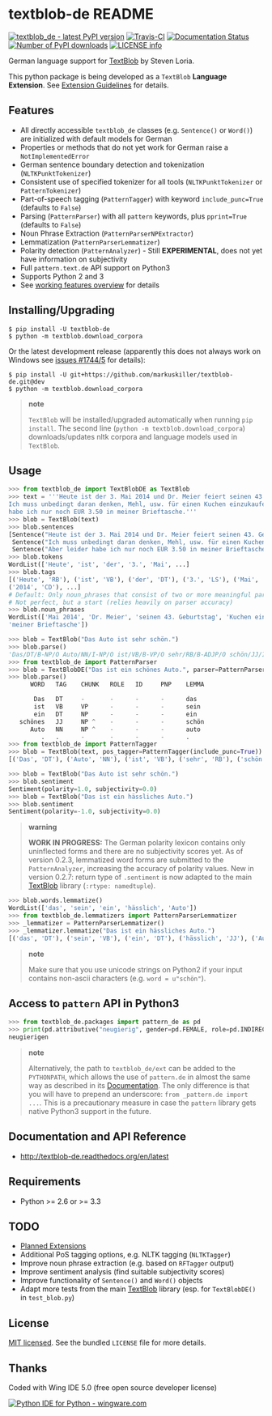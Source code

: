 textblob-de README
==================

[![textblob\_de - latest PyPI version](https://pypip.in/v/textblob-de/badge.png)](https://pypi.python.org/pypi/textblob-de/)
[![Travis-CI](https://travis-ci.org/markuskiller/textblob-de.png?branch=dev)](https://travis-ci.org/markuskiller/textblob-de)
[![Documentation Status](https://readthedocs.org/projects/textblob-de/badge/?version=latest)](http://textblob-de.readthedocs.org/en/latest/)
[![Number of PyPI downloads](https://pypip.in/d/textblob-de/badge.png)](https://pypi.python.org/pypi/textblob-de/)
[![LICENSE info](https://pypip.in/license/textblob-de/badge.png)](http://choosealicense.com/licenses/mit/)

German language support for [TextBlob](http://textblob.readthedocs.org/en/dev/) by Steven Loria.

This python package is being developed as a `TextBlob` **Language Extension**. See [Extension Guidelines](https://textblob.readthedocs.org/en/dev/contributing.html) for details.

Features
--------

-   All directly accessible `textblob_de` classes (e.g. `Sentence()` or `Word()`) are initialized with default models for German
-   Properties or methods that do not yet work for German raise a `NotImplementedError`
-   German sentence boundary detection and tokenization (`NLTKPunktTokenizer`)
-   Consistent use of specified tokenizer for all tools (`NLTKPunktTokenizer` or `PatternTokenizer`)
-   Part-of-speech tagging (`PatternTagger`) with keyword `include_punc=True` (defaults to `False`)
-   Parsing (`PatternParser`) with all `pattern` keywords, plus `pprint=True` (defaults to `False`)
-   Noun Phrase Extraction (`PatternParserNPExtractor`)
-   Lemmatization (`PatternParserLemmatizer`)
-   Polarity detection (`PatternAnalyzer`) - Still **EXPERIMENTAL**, does not yet have information on subjectivity
-   Full `pattern.text.de` API support on Python3
-   Supports Python 2 and 3
-   See [working features overview](http://langui.ch/nlp/python/textblob-de-dev/) for details

Installing/Upgrading
--------------------

    $ pip install -U textblob-de
    $ python -m textblob.download_corpora

Or the latest development release (apparently this does not always work on Windows see [issues \#1744/5](https://github.com/pypa/pip/pull/1745) for details):

    $ pip install -U git+https://github.com/markuskiller/textblob-de.git@dev
    $ python -m textblob.download_corpora

> **note**
>
> `TextBlob` will be installed/upgraded automatically when running `pip install`. The second line (`python -m textblob.download_corpora`) downloads/updates nltk corpora and language models used in `TextBlob`.

Usage
-----

``` python
>>> from textblob_de import TextBlobDE as TextBlob
>>> text = '''Heute ist der 3. Mai 2014 und Dr. Meier feiert seinen 43. Geburtstag. 
Ich muss unbedingt daran denken, Mehl, usw. für einen Kuchen einzukaufen. Aber leider 
habe ich nur noch EUR 3.50 in meiner Brieftasche.'''
>>> blob = TextBlob(text)
>>> blob.sentences
[Sentence("Heute ist der 3. Mai 2014 und Dr. Meier feiert seinen 43. Geburtstag."),
 Sentence("Ich muss unbedingt daran denken, Mehl, usw. für einen Kuchen einzukaufen."),
 Sentence("Aber leider habe ich nur noch EUR 3.50 in meiner Brieftasche.")]
>>> blob.tokens
WordList(['Heute', 'ist', 'der', '3.', 'Mai', ...]
>>> blob.tags
[('Heute', 'RB'), ('ist', 'VB'), ('der', 'DT'), ('3.', 'LS'), ('Mai', 'NN'), 
('2014', 'CD'), ...]
# Default: Only noun_phrases that consist of two or more meaningful parts are displayed.
# Not perfect, but a start (relies heavily on parser accuracy)
>>> blob.noun_phrases
WordList(['Mai 2014', 'Dr. Meier', 'seinen 43. Geburtstag', 'Kuchen einzukaufen', 
'meiner Brieftasche'])
```

``` python
>>> blob = TextBlob("Das Auto ist sehr schön.")
>>> blob.parse()
'Das/DT/B-NP/O Auto/NN/I-NP/O ist/VB/B-VP/O sehr/RB/B-ADJP/O schön/JJ/I-ADJP/O'
>>> from textblob_de import PatternParser
>>> blob = TextBlobDE("Das ist ein schönes Auto.", parser=PatternParser(pprint=True, lemmata=True))
>>> blob.parse()
      WORD   TAG    CHUNK   ROLE   ID     PNP    LEMMA   

       Das   DT     -       -      -      -      das     
       ist   VB     VP      -      -      -      sein    
       ein   DT     NP      -      -      -      ein     
   schönes   JJ     NP ^    -      -      -      schön   
      Auto   NN     NP ^    -      -      -      auto    
         .   .      -       -      -      -      .       
>>> from textblob_de import PatternTagger
>>> blob = TextBlob(text, pos_tagger=PatternTagger(include_punc=True))
[('Das', 'DT'), ('Auto', 'NN'), ('ist', 'VB'), ('sehr', 'RB'), ('schön', 'JJ'), ('.', '.')]
```

``` python
>>> blob = TextBlob("Das Auto ist sehr schön.")
>>> blob.sentiment
Sentiment(polarity=1.0, subjectivity=0.0)
>>> blob = TextBlob("Das ist ein hässliches Auto.")     
>>> blob.sentiment
Sentiment(polarity=-1.0, subjectivity=0.0)
```

> **warning**
>
> **WORK IN PROGRESS:** The German polarity lexicon contains only uninflected forms and there are no subjectivity scores yet. As of version 0.2.3, lemmatized word forms are submitted to the `PatternAnalyzer`, increasing the accuracy of polarity values. New in version 0.2.7: return type of `.sentiment` is now adapted to the main [TextBlob](http://textblob.readthedocs.org/en/dev/) library (`:rtype: namedtuple`).

``` python
>>> blob.words.lemmatize()
WordList(['das', 'sein', 'ein', 'hässlich', 'Auto'])
>>> from textblob_de.lemmatizers import PatternParserLemmatizer
>>> _lemmatizer = PatternParserLemmatizer()
>>> _lemmatizer.lemmatize("Das ist ein hässliches Auto.")
[('das', 'DT'), ('sein', 'VB'), ('ein', 'DT'), ('hässlich', 'JJ'), ('Auto', 'NN')]
```

> **note**
>
> Make sure that you use unicode strings on Python2 if your input contains non-ascii characters (e.g. `word = u"schön"`).

Access to `pattern` API in Python3
----------------------------------

``` python
>>> from textblob_de.packages import pattern_de as pd
>>> print(pd.attributive("neugierig", gender=pd.FEMALE, role=pd.INDIRECT, article="die"))
neugierigen
```

> **note**
>
> Alternatively, the path to `textblob_de/ext` can be added to the `PYTHONPATH`, which allows the use of `pattern.de` in almost the same way as described in its [Documentation](http://www.clips.ua.ac.be/pages/pattern-de). The only difference is that you will have to prepend an underscore: `from _pattern.de import ...`. This is a precautionary measure in case the `pattern` library gets native Python3 support in the future.

Documentation and API Reference
-------------------------------

-   <http://textblob-de.readthedocs.org/en/latest>

Requirements
------------

-   Python \>= 2.6 or \>= 3.3

TODO
----

-   [Planned Extensions](http://textblob-de.readthedocs.org/en/latest/extensions.html)
-   Additional PoS tagging options, e.g. NLTK tagging (`NLTKTagger`)
-   Improve noun phrase extraction (e.g. based on `RFTagger` output)
-   Improve sentiment analysis (find suitable subjectivity scores)
-   Improve functionality of `Sentence()` and `Word()` objects
-   Adapt more tests from the main [TextBlob](http://textblob.readthedocs.org/en/dev/) library (esp. for `TextBlobDE()` in `test_blob.py`)

License
-------

[MIT licensed](http://choosealicense.com/licenses/mit/). See the bundled `LICENSE` file for more details.

Thanks
------

Coded with Wing IDE 5.0 (free open source developer license)

[![Python IDE for Python - wingware.com](https://wingware.com/images/wingware-logo-180x58.png)](https://wingware.com/store/free)

